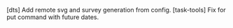 [dts] Add remote svg and survey generation from config. [task-tools] Fix for put command with future dates.
